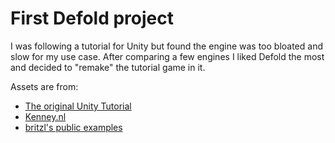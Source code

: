 # First Defold project

I was following a tutorial for Unity but found the engine was too bloated and slow
for my use case. After comparing a few engines I liked Defold the most and decided
to "remake" the tutorial game in it.

Assets are from:
- [The original Unity Tutorial](https://github.com/PacktPublishing/Learn-Unity-Game-Development---Build-6-Games-with-Unity-2023.git)
- [Kenney.nl](https://kenney.nl/)
- [britzl's public examples](https://github.com/britzl/publicexamples.git)
